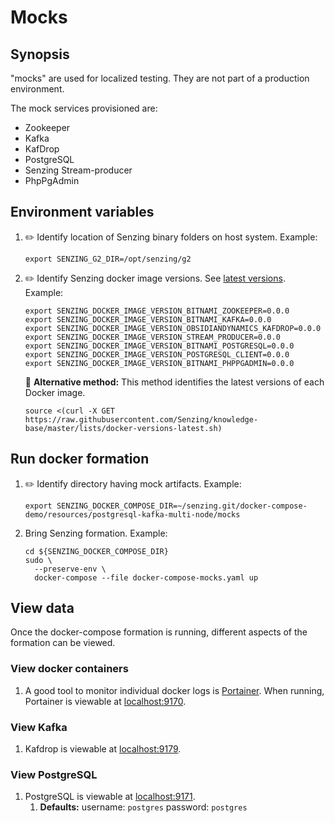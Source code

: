 # Mocks

## Synopsis

"mocks" are used for localized testing.
They are not part of a production environment.

The mock services provisioned are:

- Zookeeper
- Kafka
- KafDrop
- PostgreSQL
- Senzing Stream-producer
- PhpPgAdmin

## Environment variables

1. :pencil2: Identify location of Senzing binary folders on host system.
   Example:

    ```console
    export SENZING_G2_DIR=/opt/senzing/g2
    ```

1. :pencil2: Identify Senzing docker image versions.
   See [latest versions](https://github.com/Senzing/knowledge-base/blob/master/lists/docker-versions-latest.sh).
   Example:

    ```console
    export SENZING_DOCKER_IMAGE_VERSION_BITNAMI_ZOOKEEPER=0.0.0
    export SENZING_DOCKER_IMAGE_VERSION_BITNAMI_KAFKA=0.0.0
    export SENZING_DOCKER_IMAGE_VERSION_OBSIDIANDYNAMICS_KAFDROP=0.0.0
    export SENZING_DOCKER_IMAGE_VERSION_STREAM_PRODUCER=0.0.0
    export SENZING_DOCKER_IMAGE_VERSION_BITNAMI_POSTGRESQL=0.0.0
    export SENZING_DOCKER_IMAGE_VERSION_POSTGRESQL_CLIENT=0.0.0
    export SENZING_DOCKER_IMAGE_VERSION_BITNAMI_PHPPGADMIN=0.0.0
    ```

   :thinking: **Alternative method:**
   This method identifies the latest versions of each Docker image.

    ```console
    source <(curl -X GET https://raw.githubusercontent.com/Senzing/knowledge-base/master/lists/docker-versions-latest.sh)
    ```

## Run docker formation

1. :pencil2: Identify directory having mock artifacts.
   Example:

    ```console
    export SENZING_DOCKER_COMPOSE_DIR=~/senzing.git/docker-compose-demo/resources/postgresql-kafka-multi-node/mocks
    ```

1. Bring Senzing formation.
   Example:

    ```console
    cd ${SENZING_DOCKER_COMPOSE_DIR}
    sudo \
      --preserve-env \
      docker-compose --file docker-compose-mocks.yaml up
    ```

## View data

Once the docker-compose formation is running,
different aspects of the formation can be viewed.

### View docker containers

1. A good tool to monitor individual docker logs is
   [Portainer](https://github.com/Senzing/knowledge-base/blob/master/WHATIS/portainer.md).
   When running, Portainer is viewable at
   [localhost:9170](http://localhost:9170).

### View Kafka

1. Kafdrop is viewable at
   [localhost:9179](http://localhost:9179).

### View PostgreSQL

1. PostgreSQL is viewable at
   [localhost:9171](http://localhost:9171).
    1. **Defaults:** username: `postgres` password: `postgres`
